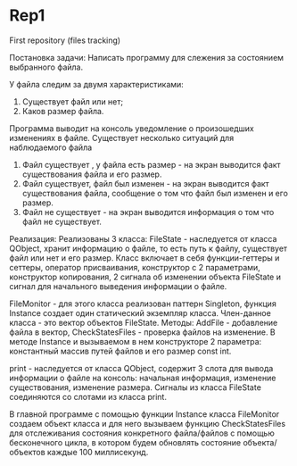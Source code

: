 # Rep1
First repository (files tracking)

Постановка задачи:
Написать программу для слежения за состоянием выбранного файла.

У файла следим за двумя характеристиками:
1. Существует файл или нет;
2. Каков размер файла.

Программа выводит на консоль уведомление о произошедших изменениях в файле.
Существует несколько ситуаций для наблюдаемого файла

1. Файл существует , у файла есть размер - на экран выводится факт существования файла и его  размер.
2. Файл существует, файл был изменен - на экран выводится факт существования файла, сообщение о том что файл был изменен и его размер.  
3. Файл не существует - на экран выводится информация о том что файл не существует.

Реализация:
Реализованы 3 класса: 
FileState - наследуется от класса QObject, хранит информацию о файле, то есть путь к файлу, существует файл или нет и его размер.
Класс включает в себя функции-геттеры и сеттеры, оператор присваивания, конструктор с 2 параметрами, конструктор копирования, 2 сигнала об изменении объекта FileState и сигнал для начального выведения информации о файле.

FileMonitor - для этого класса реализован паттерн Singleton, функция Instance создает один статический экземпляр класса. Член-данное класса - это вектор объектов FileState.
Методы: AddFile - добавление файла в вектор, CheckStatesFiles - проверка файлов на изменение.
В методе Instance и вызываемом в нем конструкторе 2 параметра: константный массив путей файлов и его размер const int.

print - наследуется от класса QObject, содержит 3 слота для вывода информации о файле на консоль: начальная информация, изменение существования, изменение размера.
Сигналы из класса FileState соединяются со слотами из класса print.

В главной программе с помощью функции Instance класса FileMonitor создаем объект класса и для него вызываем функцию CheckStatesFiles для отслеживания состояния конкретного файла/файлов с помощью бесконечного цикла, в котором будем обновлять состояние объекта/объектов  каждые 100 миллисекунд.
